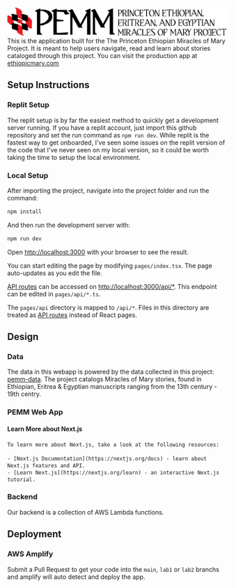 ![](public/navbar_logo.png) 
This is the application built for the The Princeton Ethiopian Miracles of Mary Project. It is meant to help users navigate, read and learn about stories cataloged through this project. You can visit the production app at [ethiopicmary.com](https://ethiopicmary.com)


## Setup Instructions

### Replit Setup

The replit setup is by far the easiest method to quickly get a development server running. If you have a replit account, just import this github repository and set the run command as `npm run dev`. While replit is the fastest way to get onboarded, I've seen some issues on the replit version of the code that I've never seen on my local version, so it could be worth taking the time to setup the local environment.

### Local Setup

After importing the project, navigate into the project folder and run the command:

```bash 
npm install
```

And then run the development server with:

```bash
npm run dev
```

Open [http://localhost:3000](http://localhost:3000) with your browser to see the result.

You can start editing the page by modifying `pages/index.tsx`. The page auto-updates as you edit the file.

[API routes](https://nextjs.org/docs/api-routes/introduction) can be accessed on [http://localhost:3000/api/*](http://localhost:3000/api/*). This endpoint can be edited in `pages/api/*.ts`.

The `pages/api` directory is mapped to `/api/*`. Files in this directory are treated as [API routes](https://nextjs.org/docs/api-routes/introduction) instead of React pages.

## Design
  ### Data
  The data in this webapp is powered by the data collected in this project: [pemm-data](https://github.com/Princeton-CDH/pemm-data). The project catalogs Miracles of Mary stories, found in Ethiopian, Eritrea & Egyptian manuscripts ranging from the 13th century - 19th centry.
  
  ### PEMM Web App
  #### Learn More about Next.js
  
    To learn more about Next.js, take a look at the following resources:
    
    - [Next.js Documentation](https://nextjs.org/docs) - learn about Next.js features and API.
    - [Learn Next.js](https://nextjs.org/learn) - an interactive Next.js tutorial.
  ### Backend

  Our backend is a collection of AWS Lambda functions.

## Deployment

### AWS Amplify

Submit a Pull Request to get your code into the `main`, `lab1` or `lab2` branchs and amplify will auto detect and deploy the app.

